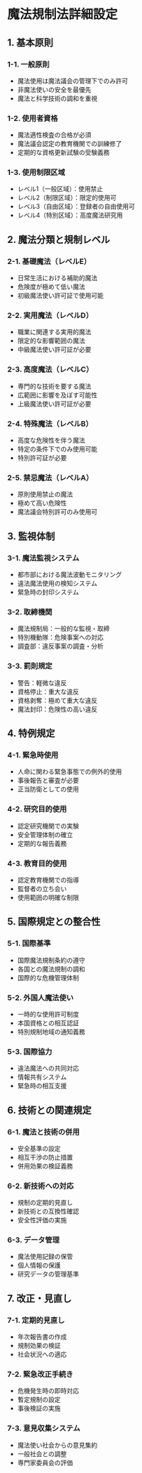 # 魔法規制法詳細設定

## 1. 基本原則
### 1-1. 一般原則
- 魔法使用は魔法議会の管理下でのみ許可
- 非魔法使いの安全を最優先
- 魔法と科学技術の調和を重視

### 1-2. 使用者資格
- 魔法適性検査の合格が必須
- 魔法議会認定の教育機関での訓練修了
- 定期的な資格更新試験の受験義務

### 1-3. 使用制限区域
- レベル1（一般区域）：使用禁止
- レベル2（制限区域）：限定的使用可
- レベル3（自由区域）：登録者の自由使用可
- レベル4（特別区域）：高度魔法研究用

## 2. 魔法分類と規制レベル
### 2-1. 基礎魔法（レベルE）
- 日常生活における補助的魔法
- 危険度が極めて低い魔法
- 初級魔法使い許可証で使用可能

### 2-2. 実用魔法（レベルD）
- 職業に関連する実用的魔法
- 限定的な影響範囲の魔法
- 中級魔法使い許可証が必要

### 2-3. 高度魔法（レベルC）
- 専門的な技術を要する魔法
- 広範囲に影響を及ぼす可能性
- 上級魔法使い許可証が必要

### 2-4. 特殊魔法（レベルB）
- 高度な危険性を伴う魔法
- 特定の条件下でのみ使用可能
- 特別許可証が必要

### 2-5. 禁忌魔法（レベルA）
- 原則使用禁止の魔法
- 極めて高い危険性
- 魔法議会特別許可のみ使用可

## 3. 監視体制
### 3-1. 魔法監視システム
- 都市部における魔法波動モニタリング
- 違法魔法使用の検知システム
- 緊急時の封印システム

### 3-2. 取締機関
- 魔法規制局：一般的な監視・取締
- 特別機動隊：危険事案への対応
- 調査部：違反事案の調査・分析

### 3-3. 罰則規定
- 警告：軽微な違反
- 資格停止：重大な違反
- 資格剥奪：極めて重大な違反
- 魔法封印：危険性の高い違反

## 4. 特例規定
### 4-1. 緊急時使用
- 人命に関わる緊急事態での例外的使用
- 事後報告と審査が必要
- 正当防衛としての使用

### 4-2. 研究目的使用
- 認定研究機関での実験
- 安全管理体制の確立
- 定期的な報告義務

### 4-3. 教育目的使用
- 認定教育機関での指導
- 監督者の立ち会い
- 使用範囲の明確な制限

## 5. 国際規定との整合性
### 5-1. 国際基準
- 国際魔法規制条約の遵守
- 各国との魔法規制の調和
- 国際的な危機管理体制

### 5-2. 外国人魔法使い
- 一時的な使用許可制度
- 本国資格との相互認証
- 特別規制地域の通知義務

### 5-3. 国際協力
- 違法魔法への共同対応
- 情報共有システム
- 緊急時の相互支援

## 6. 技術との関連規定
### 6-1. 魔法と技術の併用
- 安全基準の設定
- 相互干渉の防止措置
- 併用効果の検証義務

### 6-2. 新技術への対応
- 規制の定期的見直し
- 新技術との互換性確認
- 安全性評価の実施

### 6-3. データ管理
- 魔法使用記録の保管
- 個人情報の保護
- 研究データの管理基準

## 7. 改正・見直し
### 7-1. 定期的見直し
- 年次報告書の作成
- 規制効果の検証
- 社会状況への適応

### 7-2. 緊急改正手続き
- 危機発生時の即時対応
- 暫定規制の設定
- 事後検証の実施

### 7-3. 意見収集システム
- 魔法使い社会からの意見集約
- 一般社会との調整
- 専門家委員会の評価
